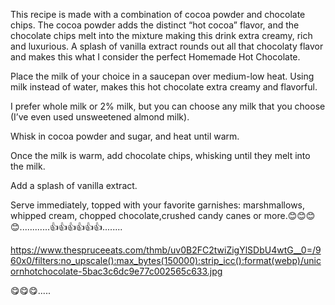 This recipe is made with a combination of cocoa powder and chocolate chips. The cocoa powder adds the distinct “hot cocoa” flavor, and the chocolate chips melt into the mixture making this drink extra creamy, rich and luxurious. A splash of vanilla extract rounds out all that chocolaty flavor and makes this what I consider the perfect Homemade Hot Chocolate.

Place the milk of your choice in a saucepan over medium-low heat. Using milk instead of water, makes this hot chocolate extra creamy and flavorful. 

I prefer whole milk or 2% milk, but you can choose any milk that you choose (I’ve even used unsweetened almond milk).

Whisk in cocoa powder and sugar, and heat until warm.

 Once the milk is warm, add chocolate chips, whisking until they melt into the milk.

Add a splash of vanilla extract.

Serve immediately, topped with your favorite garnishes: marshmallows, whipped cream, chopped chocolate,crushed candy canes or more.😊😊😊😊............👍👍👍👍👍👍........

https://www.thespruceeats.com/thmb/uv0B2FC2twiZigYlSDbU4wtG__0=/960x0/filters:no_upscale():max_bytes(150000):strip_icc():format(webp)/unicornhotchocolate-5bac3c6dc9e77c002565c633.jpg

😋😋😋.....